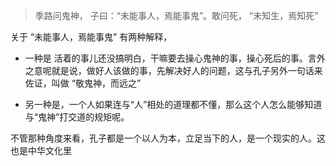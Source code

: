 > 季路问鬼神， 子曰：“未能事人，焉能事鬼”。敢问死， “未知生，焉知死”

关于 “未能事人，焉能事鬼” 有两种解释，

+ 一种是 活着的事儿还没搞明白，干嘛要去操心鬼神的事，操心死后的事。言外之意呢就是说，做好人该做的事，先解决好人的问题，这与孔子另外一句话来佐证，叫做 “敬鬼神，而远之”

+ 另一种是，一个人如果连与“人”相处的道理都不懂，那么这个人怎么能够知道与“鬼神”打交道的规矩呢。 

不管那种角度来看，孔子都是一个以人为本，立足当下的人，是一个现实的人。这也是中华文化里

